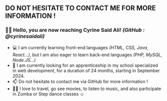 ## DO NOT HESITATE TO CONTACT ME FOR MORE INFORMATION !

### 🙆‍♀️ Hello, you are now reaching Cyrine Said Ali! _(GitHub : @cyrinesaidali)_
- 💻 I am currently learning front-end languages _(HTML, CSS, Java, React...)_, but I am also eager to learn back-end languages _(PHP, MySQL, Node.JS...)_
- 🔎 I am currently looking for an apprenticeship in my school specialized in web development, for a duration of 24 months, starting in September 2024.
- 📫 Do not hesitate to contact me via GitHub for more information !
- 🎼🎦 I love to travel, go see movies, to listen to music, and also participate in Zumba or Step dance classes ☺️
